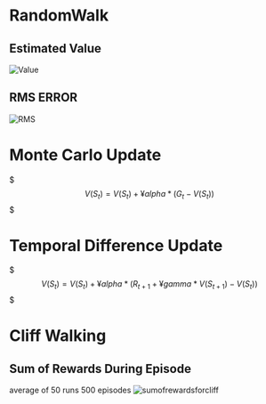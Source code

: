 # RandomWalk

## Estimated Value
![Value](https://user-images.githubusercontent.com/11141442/45475204-9b0acb80-b776-11e8-83cc-7cde9095fab8.jpg)


## RMS ERROR
![RMS](https://user-images.githubusercontent.com/11141442/45475194-96461780-b776-11e8-9f64-053782cf8553.jpg)


# Monte Carlo Update
$$$
V(S_t) = V(S_t) + ¥alpha*(G_t - V(S_t))
$$$

# Temporal Difference Update
$$$
V(S_t) = V(S_t) + ¥alpha*(R_{t+1} + ¥gamma*V(S_{t+1}) - V(S_t))
$$$


# Cliff Walking

## Sum of Rewards During Episode
average of 50 runs
500 episodes
![sumofrewardsforcliff](https://user-images.githubusercontent.com/11141442/45485699-81c44800-b793-11e8-87a6-25a300130e8b.jpg)

